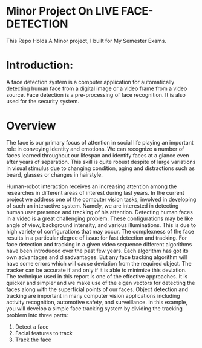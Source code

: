 # Minor Project On LIVE FACE-DETECTION
This Repo Holds A Minor project, I built for My Semester Exams.



# Introduction: 
A face detection system is a computer application for automatically detecting human face from a digital image or a video frame from a video source. Face detection is a pre-processing of face recognition. It is also used for the security system.

# Overview
The face is our primary focus of attention in social life playing an important role in conveying identity and emotions. We can recognize a number of faces learned throughout our lifespan and identify faces at a glance even after years of separation. This skill is quite robust despite of large variations in visual stimulus due to changing condition, aging and distractions such as beard, glasses or changes in hairstyle. 

Human-robot interaction receives an increasing attention among the researches in different areas of interest during last years. In the current project we address one of the computer vision tasks, involved in developing of such an interactive system. Namely, we are interested in detecting human user presence and tracking of his attention.
Detecting human faces in a video is a great challenging problem. These configurations may be like angle of view, background intensity, and various illuminations. This is due to high variety of configurations that may occur. The complexness of the face results in a particular degree of issue for fast detection and tracking.
For face detection and tracking in a given video sequence different algorithms have been introduced over the past few years. Each algorithm has got its own advantages and disadvantages. But any face tracking algorithm will have some errors which will cause deviation from the required object. The tracker can be accurate if and only if it is able to minimize this deviation. The technique used in this report is one of the effective approaches. It is quicker and simpler and we make use of the eigen vectors for detecting the faces along with the superficial points of our faces.
Object detection and tracking are important in many computer vision applications including activity recognition, automotive safety, and surveillance. In this example, you will develop a simple face tracking system by dividing the tracking problem into three parts:
1. Detect a face
2. Facial features to track
3. Track the face
